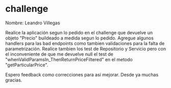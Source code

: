 # challenge
Nombre: Leandro Villegas

Realice la aplicación segun lo pedido en el challenge que devuelve un objeto "Precio" buildeado a medida segun lo pedido.
Agregue algunos handlers para las bad endpoints como tambien validaciones para la falta de parametrización.
Realice tambien los test de Repositorio y Servicio pero con el inconveniente de que me devuelve null el test de "whenValidParamsIn_ThenReturnPriceFiltered" en el metodo "getParticularPrice".

Espero feedback como correcciones para así mejorar. Desde ya muchas gracias.
